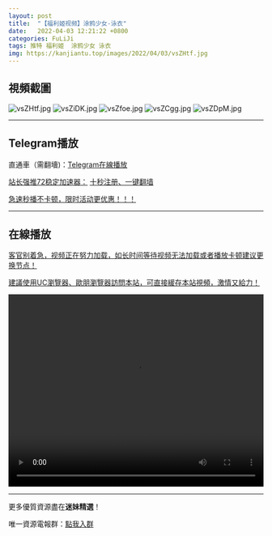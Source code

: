 ```yaml
---
layout: post
title:  "【福利姬视频】涂鸦少女-泳衣"
date:   2022-04-03 12:21:22 +0800
categories: FuLiJi
tags: 推特 福利姬  涂鸦少女 泳衣
img: https://kanjiantu.top/images/2022/04/03/vsZHtf.jpg
---
```



## 視頻截圖

![vsZHtf.jpg](https://kanjiantu.top/images/2022/04/03/vsZHtf.jpg)
![vsZiDK.jpg](https://kanjiantu.top/images/2022/04/03/vsZiDK.jpg)
![vsZfoe.jpg](https://kanjiantu.top/images/2022/04/03/vsZfoe.jpg)
![vsZCgg.jpg](https://kanjiantu.top/images/2022/04/03/vsZCgg.jpg)
![vsZDpM.jpg](https://kanjiantu.top/images/2022/04/03/vsZDpM.jpg)

* * *
## Telegram播放

直通車（需翻墻)：[Telegram在線播放](https://t.me/mimeijingxuan/423)

<u>站长强推72稳定加速器：</u> [十秒注册、一键翻墙](https://www.mimei.blog/skip/vpn.html)


<u>急速秒播不卡顿，限时活动更优惠！！！</u>
* * *
## 在線播放
<u>客官别着急，视频正在努力加载，如长时间等待视频无法加载或者播放卡顿建议更换节点！</u>

<u>建議使用UC瀏覽器、歐朋瀏覽器訪問本站，可直接緩存本站視頻，激情又給力！</u>
<center><video src="https://cdn.publer.io/uploads/videos/624987efdb279736bfa81b4a/39abcee0674534d825143418284d81af.mp4" width="100%" height="380px" controls="controls"></video></center>


* * *
更多優質資源盡在**迷妹精選**！

唯一資源電報群：[點我入群](https://t.me/mimeijingxuan)



